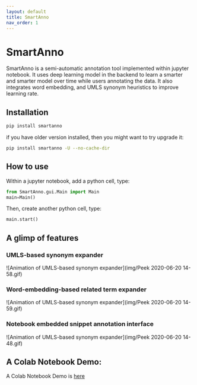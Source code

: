 ```yaml
---
layout: default
title: SmartAnno
nav_order: 1
---
```

# SmartAnno

SmartAnno is a semi-automatic annotation tool implemented within jupyter notebook. 
It uses deep learning model in the backend to learn a smarter and smarter model over time while users annotating the data. 
It also integrates word embedding, and UMLS synonym heuristics to improve learning rate.



## Installation

```bash
pip install smartanno
```

if you have older version installed, then you might want to try upgrade it:

```bash
pip install smartanno -U --no-cache-dir
```

## How to use

Within a jupyter notebook, add a python cell, type: 
```python
from SmartAnno.gui.Main import Main
main=Main()
```
Then, create another python cell, type:
```python
main.start()
```

## A glimp of features

### UMLS-based synonym expander
![Animation of UMLS-based synonym expander](img/Peek 2020-06-20 14-58.gif)

### Word-embedding-based related term expander
![Animation of UMLS-based synonym expander](img/Peek 2020-06-20 14-59.gif)

### Notebook embedded snippet annotation interface
![Animation of UMLS-based synonym expander](img/Peek 2020-06-20 14-48.gif)

## A Colab Notebook Demo: 
A Colab Notebook Demo is [here](https://colab.research.google.com/drive/1hKauV26CTreyzwsa-2eipLmSJxQo2SmB?usp=sharing)
